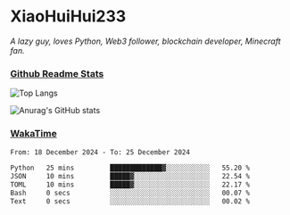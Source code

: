 # XiaoHuiHui233

*A lazy guy, loves Python, Web3 follower, blockchain developer, Minecraft fan.*

### [Github Readme Stats](https://github.com/anuraghazra/github-readme-stats)

![Top Langs](https://github-readme-stats.vercel.app/api/top-langs/?username=XiaoHuiHui233&layout=compact&theme=github_dark)

![Anurag's GitHub stats](https://github-readme-stats.vercel.app/api?username=XiaoHuiHui233&show_icons=true&theme=github_dark)

### [WakaTime](https://wakatime.com)

<!--START_SECTION:waka-->

```txt
From: 18 December 2024 - To: 25 December 2024

Python   25 mins         █████████████▓░░░░░░░░░░░   55.20 %
JSON     10 mins         █████▓░░░░░░░░░░░░░░░░░░░   22.54 %
TOML     10 mins         █████▓░░░░░░░░░░░░░░░░░░░   22.17 %
Bash     0 secs          ░░░░░░░░░░░░░░░░░░░░░░░░░   00.07 %
Text     0 secs          ░░░░░░░░░░░░░░░░░░░░░░░░░   00.02 %
```

<!--END_SECTION:waka-->
